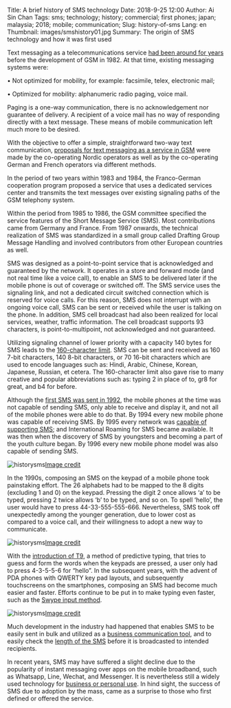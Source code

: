 Title: A brief history of SMS technology
Date: 2018-9-25 12:00
Author: Ai Sin Chan
Tags: sms; technology; history; commercial; first phones; japan; malaysia; 2018; mobile; communication; 
Slug: history-of-sms
Lang: en
Thumbnail: images/smshistory01.jpg
Summary: The origin of SMS technology and how it was first used

Text messaging as a telecommunications service [had been around for years](http://www.gsmhistory.com/wp-content/uploads/2013/02/SMS-Description-1991-by-K-Holley.pdf) before the development of GSM in 1982. At that time, existing messaging systems were:

•	Not optimized for mobility, for example: facsimile, telex, electronic mail;

•	Optimized for mobility: alphanumeric radio paging, voice mail.

Paging is a one-way communication, there is no acknowledgement nor guarantee of delivery. A recipient of a voice mail has no way of responding directly with a text message. These means of mobile communication left much more to be desired. 

With the objective to offer a simple, straightforward two-way text communication, [proposals for text messaging as a service in GSM](http://www.gsm-history.org/31.html) were made by the co-operating Nordic operators as well as by the co-operating German and French operators via different methods. 

In the period of two years within 1983 and 1984, the Franco-German cooperation program proposed a service that uses a dedicated services center and transmits the text messages over existing signaling paths of the GSM telephony system. 

Within the period from 1985 to 1986, the GSM committee specified the service features of the Short Message Service (SMS). Most contributions came from Germany and France. From 1987 onwards, the technical realization of SMS was standardized in a small group called Drafting Group Message Handling and involved contributors from other European countries as well. 

SMS was designed as a point-to-point service that is acknowledged and guaranteed by the network. It operates in a store and forward mode (and not real time like a voice call), to enable an SMS to be delivered later if the mobile phone is out of coverage or switched off. The SMS service uses the signaling link, and not a dedicated circuit switched connection which is reserved for voice calls. For this reason, SMS does not interrupt with an ongoing voice call, SMS can be sent or received while the user is talking on the phone. In addition, SMS cell broadcast had also been realized for local services, weather, traffic information. The cell broadcast supports 93 characters, is point-to-multipoint, not acknowledged and not guaranteed.

Utilizing signaling channel of lower priority with a capacity 140 bytes for SMS leads to the [160-character limit](https://en.wikipedia.org/wiki/SMS). SMS can be sent and received as 160 7-bit characters, 140 8-bit characters, or 70 16-bit characters which are used to encode languages such as: Hindi, Arabic, Chinese, Korean, Japanese, Russian, et cetera. The 160-character limit also gave rise to many creative and popular abbreviations such as: typing 2 in place of to, gr8 for great, and b4 for before. 

Although the [first SMS was sent in 1992](https://blog.xoxzo.com/2018/08/01/history-of-2g/), the mobile phones at the time was not capable of sending SMS, only able to receive and display it, and not all of the mobile phones were able to do that. By 1994 every new mobile phone was capable of receiving SMS. By 1995 every network was [capable of supporting SMS](http://www.gsm-history.org/32.html); and International Roaming for SMS became available. It was then when the discovery of SMS by youngsters and becoming a part of the youth culture began. By 1996 every new mobile phone model was also capable of sending SMS. 

![historysms](/images/smshistory01.jpg)<a class="caption" href="https://www.theguardian.com/technology/2017/may/30/dumbphone-can-i-survive-modern-life-with-the-original-nokia-3310">Image credit</a>

In the 1990s, composing an SMS on the keypad of a mobile phone took painstaking effort. The 26 alphabets had to be mapped to the 8 digits (excluding 1 and 0) on the keypad. Pressing the digit 2 once allows ‘a’ to be typed, pressing 2 twice allows ‘b’ to be typed, and so on. To spell ‘hello’, the user would have to press 44-33-555-555-666. Nevertheless, SMS took off unexpectedly among the younger generation, due to lower cost as compared to a voice call, and their willingness to adopt a new way to communicate. 

![historysms](/images/smshistory02.jpg)<a class="caption" href="https://www.dreamstime.com/royalty-free-stock-photography-cell-phone-keypad-image2288707">Image credit</a>

With the [introduction of T9](https://www.cnet.com/news/move-over-t9-here-comes-swype/), a method of predictive typing, that tries to guess and form the words when the keypads are pressed, a user only had to press 4-3-5-5-6 for “hello”. In the subsequent years, with the advent of PDA phones with QWERTY key pad layouts, and subsequently touchscreens on the smartphones, composing an SMS had become much easier and faster. Efforts continue to be put in to make typing even faster, such as the [Swype input method](https://www.cnet.com/news/move-over-t9-here-comes-swype/).

![historysms](/images/smshistory03.jpg)<a class="caption" href="https://www.cnet.com/news/move-over-t9-here-comes-swype/">Image credit</a>

Much development in the industry had happened that enables SMS to be easily sent in bulk and utilized as a [business communication tool](https://www.xoxzo.com/en/about/sms-api/), and to easily check the [length of the SMS](http://chadselph.github.io/smssplit/) before it is broadcasted to intended recipients. 

In recent years, SMS may have suffered a slight decline due to the popularity of instant messaging over apps on the mobile broadband, such as Whatsapp, Line, Wechat, and Messenger. It is nevertheless still a widely used technology for [business or personal use](https://www.xoxzo.com/en/about/sms-api/). In hind sight, the success of SMS due to adoption by the mass, came as a surprise to those who first defined or offered the service.
